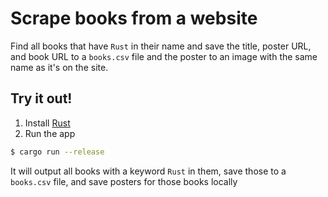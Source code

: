 # Scrape books from a website

Find all books that have `Rust` in their name and save the title, poster URL, and book URL to a `books.csv` file and the poster to an image with the same name as it's on the site.

## Try it out!
1. Install [Rust](https://rustup.rs/)
2. Run the app
```bash
$ cargo run --release
```
It will output all books with a keyword `Rust` in them, save those to a `books.csv` file, and save posters for those books locally
